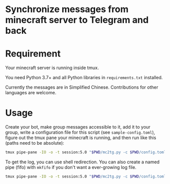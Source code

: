 # Synchronize messages from minecraft server to Telegram and back

# Requirement

Your minecraft server is running inside tmux.

You need Python 3.7+ and all Python libraries in `requirements.txt` installed.

Currently the messages are in Simplified Chinese. Contributions for other
languages are welcome.

# Usage

Create your bot, make group messages accessible to it, add it to your group,
write a configuration file for this script (see `sample-config.toml`), figure
out the tmux pane your minecraft is running, and then run like this (paths
need to be absolute):

```sh
tmux pipe-pane -IO -o -t session:5.0 "$PWD/mc2tg.py -c $PWD/config.toml"
```

To get the log, you can use shell redirection. You can also create a named
pipe (fifo) with `mkfifo` if you don't want a ever-growing log file.

```sh
tmux pipe-pane -IO -o -t session:5.0 "$PWD/mc2tg.py -c $PWD/config.toml 2>/path/to/logfile"
```
